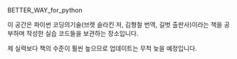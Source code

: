 BETTER_WAY_for_python

이 공간은 파이썬 코딩의기술(브렛 슬라킨 저, 김형철 번역, 길벗 출판사)이라는 책을 공부하며 작성한 실습 코드들을 보관하는 장소입니다.

제 실력보다 책의 수준이 훨씬 높으므로 업데이트는 무척 늦을 예정입니다.

